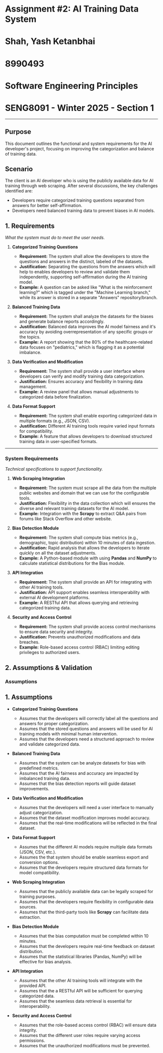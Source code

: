 # Assignment #2: AI Training Data System

# Shah, Yash Ketanbhai
# 8990493
# Software Engineering Principles
# SENG8091 - Winter 2025 - Section 1

---

## Purpose
This document outlines the functional and system requirements for the AI developer's project, focusing on improving the categorization and balance of training data.

## Scenario
The client is an AI developer who is using the publicly available data for AI training through web scraping. After several discussions, the key challenges identified are:
- Developers require categorized training questions separated from answers for better self-affirmation.
- Developers need balanced training data to prevent biases in AI models.

## 1. Requirements
*What the system must do to meet the user needs.*

1. **Categorized Training Questions**
	- **Requirement:** The system shall allow the developers to store the questions and answers in the distinct, labeled of the datasets.
	- **Justification:** Separating the questions from the answers which will help to enables developers to review and validate them independently, supporting self-affirmation during the AI training model.	
	- **Example:** A question can be asked like "What is the reinforcement learning?" which is tagged under the "Machine Learning branch," while its answer is stored in a separate "Answers" repository/branch.

2. **Balanced Training Data**
	- **Requirement:** The system shall analyze the datasets for the biases and generate balance reports accordingly.
	- **Justification:** Balanced data improves the AI model fairness and it's accuracy by avoiding overrepresentation of any specific groups or the topics.
	- **Example:** A report showing that the 80% of the healthcare-related data focuses on "pediatrics," which is flagging it as a potential imbalance.

3.  **Data Verification and Modification**
	- **Requirement:** The system shall provide a user interface where developers can verify and modify training data categorization.
	- **Justification:** Ensures accuracy and flexibility in training data management.
	- **Example:** A review panel that allows manual adjustments to categorized data before finalization.

4. **Data Format Support**
	- **Requirement:** The system shall enable exporting categorized data in multiple formats (e.g., JSON, CSV).
	- **Justification:** Different AI training tools require varied input formats for compatibility.
	- **Example:** A feature that allows developers to download structured training data in user-specified formats.

---

### **System Requirements**
*Technical specifications to support functionality.*

1. **Web Scraping Integration**
	- **Requirement:** The system must scrape all the data from the multiple public websites and domain that we can use for the configurable tools.
	- **Justification:** Flexibility in the data collection which will ensures the diverse and relevant training datasets for the AI model.	
	- **Example:** Integration with the **Scrapy** to extract Q&A pairs from forums like Stack Overflow and other website.

2. **Bias Detection Module**
	- **Requirement:** The system shall compute bias metrics (e.g., demographic, topic distribution) within 10 minutes of data ingestion.
	- **Justification:** Rapid analysis that allows the developers to iterate quickly on all the dataset adjustments.
	- **Example:** A Python-based module with using **Pandas** and **NumPy** to calculate statistical distributions for the Bias module.

3. **API Integration**
	- **Requirement:** The system shall provide an API for integrating with other AI training tools.
	- **Justification:** API support enables seamless interoperability with external AI development platforms.
	- **Example:** A RESTful API that allows querying and retrieving categorized training data.

4. **Security and Access Control**
	- **Requirement:** The system shall provide access control mechanisms to ensure data security and integrity.
	- **Justification:** Prevents unauthorized modifications and data breaches.
	- **Example:** Role-based access control (RBAC) limiting editing privileges to authorized users.

## 2. Assumptions & Validation
### **Assumptions**

## 1. Assumptions

- **Categorized Training Questions**
	- Assumes that the developers will correctly label all the questions and answers for proper categorization.
	- Assumes that the stored questions and answers will be used for AI training models with minimal human intervention.
	- Assumes that the developers need a structured approach to review and validate categorized data.

- **Balanced Training Data**
	- Assumes that the system can be analyze datasets for bias with predefined metrics.
	- Assumes that the AI fairness and accuracy are impacted by imbalanced training data.
	- Assumes that the bias detection reports will guide dataset improvements.

- **Data Verification and Modification**
	- Assumes that the developers will need a user interface to manually adjust categorization.
	- Assumes that the dataset modification improves model accuracy.
	- Assumes that the real-time modifications will be reflected in the final dataset.

- **Data Format Support**
	- Assumes that the different AI models require multiple data formats (JSON, CSV, etc.).
	- Assumes the that system should be enable seamless export and conversion options.
	- Assumes that the developers require structured data formats for model compatibility.

- **Web Scraping Integration**
	- Assumes that the publicly available data can be legally scraped for training purposes.
	- Assumes that the developers require flexibility in configurable data sources.
	- Assumes that the third-party tools like **Scrapy** can facilitate data extraction.

- **Bias Detection Module**
	- Assumes that the bias computation must be completed within 10 minutes.
	- Assumes that the developers require real-time feedback on dataset distribution.
	- Assumes that the statistical libraries (Pandas, NumPy) will be effective for bias analysis.

- **API Integration**
	- Assumes that the other AI training tools will integrate with the provided API.
	- Assumes that the a RESTful API will be sufficient for querying categorized data.
	- Assumes that the seamless data retrieval is essential for interoperability.

- **Security and Access Control**
	- Assumes that the role-based access control (RBAC) will ensure data integrity.
	- Assumes that the different user roles require varying access permissions.
	- Assumes that the unauthorized modifications must be prevented.
